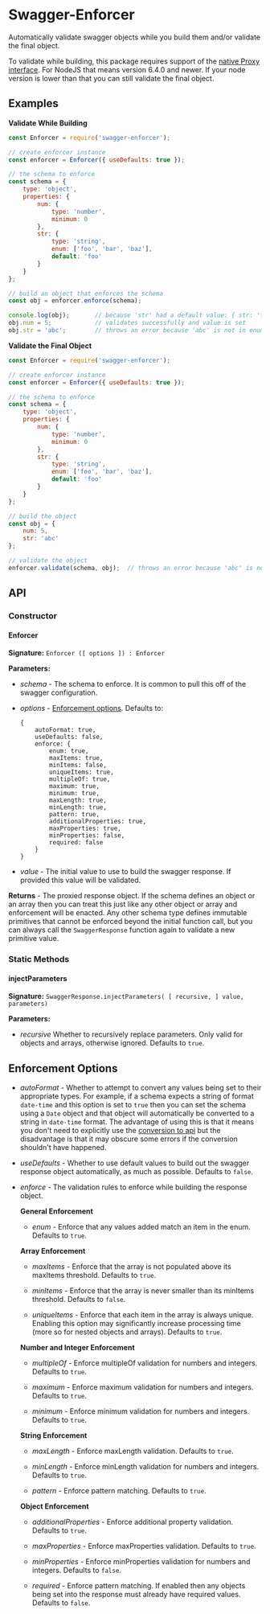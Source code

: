 # Swagger-Enforcer

Automatically validate swagger objects while you build them and/or validate the final object.

To validate while building, this package requires support of the [native Proxy interface](https://developer.mozilla.org/en-US/docs/Web/JavaScript/Reference/Global_Objects/Proxy). For NodeJS that means version 6.4.0 and newer. If your node version is lower than that you can still validate the final object.

## Examples

**Validate While Building**

```js
const Enforcer = require('swagger-enforcer');

// create enforcer instance
const enforcer = Enforcer({ useDefaults: true });

// the schema to enforce
const schema = {
    type: 'object',
    properties: {
        num: {
            type: 'number',
            minimum: 0
        },
        str: {
            type: 'string',
            enum: ['foo', 'bar', 'baz'],
            default: 'foo'
        }
    }
};

// build an object that enforces the schema
const obj = enforcer.enforce(schema);

console.log(obj);       // because 'str' had a default value: { str: 'foo' }
obj.num = 5;            // validates successfully and value is set
obj.str = 'abc';        // throws an error because 'abc' is not in enum
```

**Validate the Final Object**

```js
const Enforcer = require('swagger-enforcer');

// create enforcer instance
const enforcer = Enforcer({ useDefaults: true });

// the schema to enforce
const schema = {
    type: 'object',
    properties: {
        num: {
            type: 'number',
            minimum: 0
        },
        str: {
            type: 'string',
            enum: ['foo', 'bar', 'baz'],
            default: 'foo'
        }
    }
};

// build the object
const obj = {
    num: 5,
    str: 'abc'
};

// validate the object
enforcer.validate(schema, obj);  // throws an error because 'abc' is not in enum
```


## API

### Constructor

#### Enforcer

**Signature:** `Enforcer ([ options ]) : Enforcer`

**Parameters:**

* *schema* - The schema to enforce. It is common to pull this off of the swagger configuration.

* *options* - [Enforcement options](#enforcement-options). Defaults to:

    ```
    {
        autoFormat: true,
        useDefaults: false,
        enforce: {
            enum: true,
            maxItems: true,
            minItems: false,
            uniqueItems: true,
            multipleOf: true,
            maximum: true,
            minimum: true,
            maxLength: true,
            minLength: true,
            pattern: true,
            additionalProperties: true,
            maxProperties: true,
            minProperties: false,
            required: false
        }
    }
    ```
    
* *value* - The initial value to use to build the swagger response. If provided this value will be validated.

**Returns** - The proxied response object. If the schema defines an object or an array then you can treat this just like any other object or array and enforcement will be enacted. Any other schema type defines immutable primitives that cannot be enforced beyond the initial function call, but you can always call the `SwaggerResponse` function again to validate a new primitive value. 

### Static Methods

#### injectParameters

**Signature:** `SwaggerResponse.injectParameters( [ recursive, ] value, parameters)`

**Parameters:**

* *recursive* Whether to recursively replace parameters. Only valid for objects and arrays, otherwise ignored. Defaults to `true`.

## Enforcement Options

* *autoFormat* - Whether to attempt to convert any values being set to their appropriate types. For example, if a schema expects a string of format `date-time` and this option is set to `true` then you can set the schema using a `Date` object and that object will automatically be converted to a string in `date-time` format. The advantage of using this is that it means you don't need to explicitly use the [conversion to api](#) but the disadvantage is that it may obscure some errors if the conversion shouldn't have happened.

* *useDefaults* - Whether to use default values to build out the swagger response object automatically, as much as possible. Defaults to `false`.
  
* *enforce* - The validation rules to enforce while building the response object.

    **General Enforcement**
    
    * *enum* - Enforce that any values added match an item in the enum. Defaults to `true`.

    **Array Enforcement**
    
    * *maxItems* - Enforce that the array is not populated above its maxItems threshold. Defaults to `true`.
    
    * *minItems* - Enforce that the array is never smaller than its minItems threshold. Defaults to `false`.
    
    * *uniqueItems* - Enforce that each item in the array is always unique. Enabling this option may significantly increase processing time (more so for nested objects and arrays). Defaults to `true`.

    **Number and Integer Enforcement** 

    * *multipleOf* - Enforce multipleOf validation for numbers and integers. Defaults to `true`.
    
    * *maximum* - Enforce maximum validation for numbers and integers. Defaults to `true`.
    
    * *minimum* - Enforce minimum validation for numbers and integers. Defaults to `true`.

    **String Enforcement** 

    * *maxLength* - Enforce maxLength validation. Defaults to `true`.
    
    * *minLength* - Enforce minLength validation for numbers and integers. Defaults to `true`.
    
    * *pattern* - Enforce pattern matching. Defaults to `true`.

    **Object Enforcement** 
    
    * *additionalProperties* - Enforce additional property validation. Defaults to `true`.

    * *maxProperties* - Enforce maxProperties validation. Defaults to `true`.
    
    * *minProperties* - Enforce minProperties validation for numbers and integers. Defaults to `false`.
    
    * *required* - Enforce pattern matching. If enabled then any objects being set into the response must already have required values. Defaults to `false`.